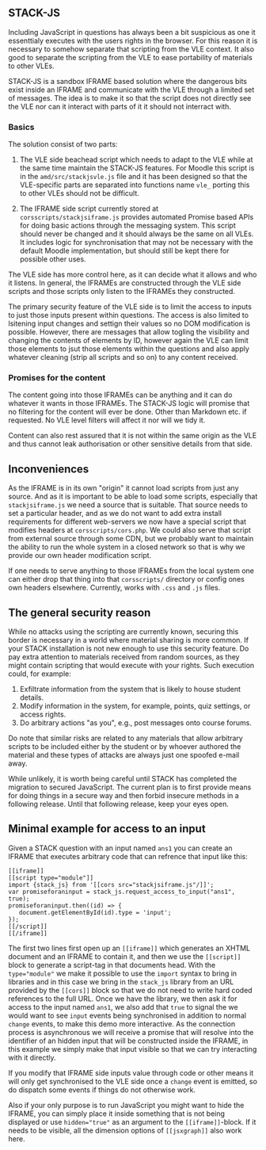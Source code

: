 ## STACK-JS

Including JavaScript in questions has always been a bit suspicious as one it
essenttialy executes with the users rights in the browser. For this reason it
is necessary to somehow separate that scripting from the VLE context. It also
good to separate the scripting from the VLE to ease portability of materials
to other VLEs.

STACK-JS is a sandbox IFRAME based solution where the dangerous bits exist
inside an IFRAME and communicate with the VLE through a limited set of
messages. The idea is to make it so that the script does not directly see
the VLE nor can it interact with parts of it it should not interract with.

### Basics

The solution consist of two parts:
 
 1. The VLE side beachead script which needs to adapt to the VLE while at
    the same time maintain the STACK-JS features. For Moodle this script
    is in the `amd/src/stackjsvle.js` file and it has been designed so
    that the VLE-specific parts are separated into functions name `vle_`
    porting this to other VLEs should not be difficult.

 2. The IFRAME side script currently stored at 
    `corsscripts/stackjsiframe.js` provides automated Promise based APIs
    for doing basic actions through the messaging system. This script 
    should never be changed and it should always be the same on all VLEs.
    It includes logic for synchronisation that may not be necessary with
    the default Moodle implementation, but should still be kept there for
    possible other uses.

The VLE side has more control here, as it can decide what it allows and
who it listens. In general, the IFRAMEs are constructed through the VLE
side scripts and those scripts only listen to the IFRAMEs they constructed.

The primary security feature of the VLE side is to limit the access to
inputs to just those inputs present within questions. The access is also
limited to lsitening input changes and settign their values so no DOM
modification is possible. However, there are messages that allow togling
the visibility and changing the contents of elements by ID, however again
the VLE can limit those elements to jsut those elements within 
the questions and also apply whatever cleaning (strip all scripts and so
on) to any content received.

### Promises for the content

The content going into those IFRAMEs can be anything and it can do
whatever it wants in those IFRAMEs. The STACK-JS logic will promise that
no filtering for the content will ever be done. Other than Markdown etc.
if requested. No VLE level filters will affect it nor will we tidy it.

Content can also rest assured that it is not within the same origin as
the VLE and thus cannot leak authorisation or other sensitive details
from that side.


## Inconveniences

As the IFRAME is in its own "origin" it cannot load scripts from just any
source. And as it is important to be able to load some scripts, especially
that `stackjsiframe.js` we need a source that is suitable. That source
needs to set a particular header, and as we do not want to add extra install
requirements for different web-servers we now have a special script that
modifies headers at `corsscripts/cors.php`. We could also serve that script
from external source through some CDN, but we probably want to maintain
the ability to run the whole system in a closed network so that is why we
provide our own header modification script.

If one needs to serve anything to those IFRAMEs from the local system one
can either drop that thing into that `corsscripts/` directory or config
ones own headers elsewhere. Currently, works with `.css` and `.js` files.


## The general security reason

While no attacks using the scripting are currently known, securing this
border is necessary in a world where material sharing is more common. If your
STACK installation is not new enough to use this security feature. Do pay
extra attention to materials received from random sources, as they might
contain scripting that would execute with your rights. Such execution could,
for example:
 
 1. Exfiltrate information from the system that is likely to house
    student details.
 2. Modify information in the system, for example, points, quiz settings, or
    access rights.
 3. Do arbitrary actions "as you", e.g., post messages onto course forums.

Do note that similar risks are related to any materials that allow arbitrary
scripts to be included either by the student or by whoever authored
the material and these types of attacks are always just one spoofed e-mail
away.

While unlikely, it is worth being careful until STACK has completed
the migration to secured JavaScript. The current plan is to first provide
means for doing things in a secure way and then forbid insecure methods
in a following release. Until that following release, keep your eyes open.


## Minimal example for access to an input

Given a STACK question with an input named `ans1` you can create an IFRAME
that executes arbitrary code that can refrence that input like this:

```
[[iframe]]
[[script type="module"]]
import {stack_js} from '[[cors src="stackjsiframe.js"/]]';
var promiseforaninput = stack_js.request_access_to_input("ans1", true);
promiseforaninput.then((id) => {
   document.getElementById(id).type = 'input';
});
[[/script]]
[[/iframe]]
```

The first two lines first open up an `[[iframe]]` which generates an XHTML
document and an IFRAME to contain it, and then we use the `[[script]]` block
to generate a script-tag in that documents head. With the `type="module"` we
make it possible to use the `import` syntax to bring in libraries and in this
case we bring in the `stack_js` library from an URL provided by the `[[cors]]`
block so that we do not need to write hard coded references to the full URL.
Once we have the library, we then ask it for access to the input named `ans1`,
we also add that `true` to signal the we would want to see `input` events
being synchronised in addition to normal `change` events, to make this demo
more interactive. As the connection process is asynchronous we will receive
a promise that will resolve into the identifier of an hidden input that will
be constructed inside the IFRAME, in this example we simply make that input
visible so that we can try interacting with it directly.

If you modify that IFRAME side inputs value through code or other means it
will only get synchronised to the VLE side once a `change` event is emitted,
so do dispatch some events if things do not otherwise work.

Also if your only purpose is to run JavaScript you might want to hide
the IFRAME, you can simply place it inside something that is not being
displayed or use `hidden="true"` as an argument to the `[[iframe]]`-block.
If it needs to be visible, all the dimension options of `[[jsxgraph]]` also
work here.